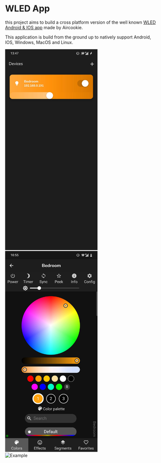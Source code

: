 # WLED App

this project aims to build a cross platform version of the well known  [WLED Android & IOS app](https://github.com/Aircoookie/WLED-App) made by Aircookie.

This application is build from the ground up to natively support Android, IOS, Windows, MacOS and Linux. 


<div>
<img src="https://github.com/casvanluijtelaar/WLED-App/blob/master/images/mobile.jpg?raw=true" alt="Example" width="300"/>
<img src="https://github.com/casvanluijtelaar/WLED-App/blob/master/images/webview.jpg?raw=true" alt="Example" width="300"/>
<div/>
<img src="https://github.com/casvanluijtelaar/WLED-App/blob/master/images/dekstop.jpg?raw=true" alt="Example" width="600"/>